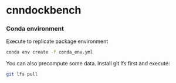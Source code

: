 # cnndockbench

### Conda environment

Execute to replicate package environment

```bash
conda env create -f conda_env.yml
```

You can also precompute some data. Install git lfs first and execute:

```bash
git lfs pull
```
